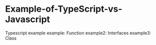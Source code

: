 # Example-of-TypeScript-vs-Javascript
Typescript example
  example:
    Function
  example2:
    Interfaces
  example3:
    Class

